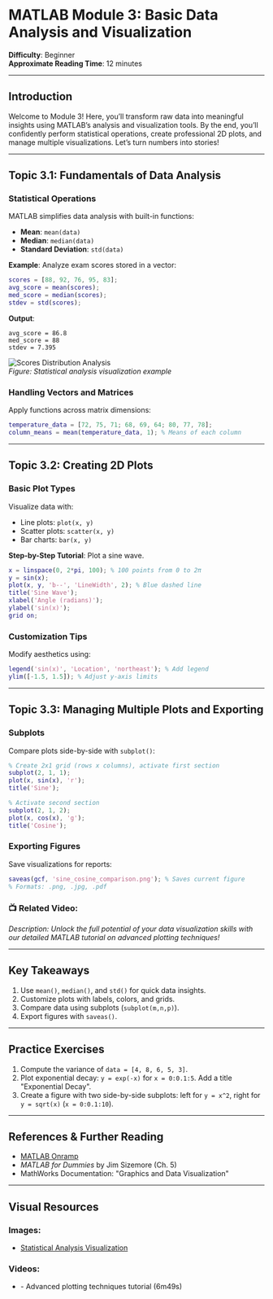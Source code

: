 # MATLAB Module 3: Basic Data Analysis and Visualization  
**Difficulty**: Beginner  
**Approximate Reading Time**: 12 minutes  

---

## Introduction  
Welcome to Module 3! Here, you’ll transform raw data into meaningful insights using MATLAB’s analysis and visualization tools. By the end, you’ll confidently perform statistical operations, create professional 2D plots, and manage multiple visualizations. Let’s turn numbers into stories!  

---

## Topic 3.1: Fundamentals of Data Analysis  
### Statistical Operations  
MATLAB simplifies data analysis with built-in functions:  
- **Mean**: `mean(data)`  
- **Median**: `median(data)`  
- **Standard Deviation**: `std(data)`  

**Example**: Analyze exam scores stored in a vector:  
```matlab
scores = [88, 92, 76, 95, 83];
avg_score = mean(scores);
med_score = median(scores);
stdev = std(scores);
```  
**Output**:  
```
avg_score = 86.8  
med_score = 88  
stdev = 7.395  
```  
![Scores Distribution Analysis](https://www.mathworks.com/help/matlab/visualize/surface_ex2.png)  
*Figure: Statistical analysis visualization example*

### Handling Vectors and Matrices  
Apply functions across matrix dimensions:  
```matlab
temperature_data = [72, 75, 71; 68, 69, 64; 80, 77, 78];
column_means = mean(temperature_data, 1); % Means of each column
```  

---

## Topic 3.2: Creating 2D Plots  
### Basic Plot Types  
Visualize data with:  
- Line plots: `plot(x, y)`  
- Scatter plots: `scatter(x, y)`  
- Bar charts: `bar(x, y)`  

**Step-by-Step Tutorial**: Plot a sine wave.  
```matlab
x = linspace(0, 2*pi, 100); % 100 points from 0 to 2π
y = sin(x);
plot(x, y, 'b--', 'LineWidth', 2); % Blue dashed line
title('Sine Wave');
xlabel('Angle (radians)');
ylabel('sin(x)');
grid on;
```  
### Customization Tips  
Modify aesthetics using:  
```matlab
legend('sin(x)', 'Location', 'northeast'); % Add legend
ylim([-1.5, 1.5]); % Adjust y-axis limits
```

---

## Topic 3.3: Managing Multiple Plots and Exporting  
### Subplots  
Compare plots side-by-side with `subplot()`:  
```matlab
% Create 2x1 grid (rows x columns), activate first section
subplot(2, 1, 1); 
plot(x, sin(x), 'r');
title('Sine');

% Activate second section
subplot(2, 1, 2); 
plot(x, cos(x), 'g');
title('Cosine');
```  
### Exporting Figures  
Save visualizations for reports:  
```matlab
saveas(gcf, 'sine_cosine_comparison.png'); % Saves current figure
% Formats: .png, .jpg, .pdf
```  
### 📺 Related Video: <div class="youtube-embed" data-title="Master Advanced Plotting in MATLAB" data-video-id="yPHVbxUrjJE"></div>  
*Description: Unlock the full potential of your data visualization skills with our detailed MATLAB tutorial on advanced plotting techniques!*

---

## Key Takeaways  
1. Use `mean()`, `median()`, and `std()` for quick data insights.  
2. Customize plots with labels, colors, and grids.  
3. Compare data using subplots (`subplot(m,n,p)`).  
4. Export figures with `saveas()`.  

---

## Practice Exercises  
1. Compute the variance of `data = [4, 8, 6, 5, 3]`.  
2. Plot exponential decay: `y = exp(-x)` for `x = 0:0.1:5`. Add a title "Exponential Decay".  
3. Create a figure with two side-by-side subplots: left for `y = x^2`, right for `y = sqrt(x)` (`x = 0:0.1:10`).  

---

## References & Further Reading  
- [MATLAB Onramp](https://matlabacademy.mathworks.com/)  
- *MATLAB for Dummies* by Jim Sizemore (Ch. 5)  
- MathWorks Documentation: "Graphics and Data Visualization"  

---

## Visual Resources  
### Images:  
- [Statistical Analysis Visualization](https://www.mathworks.com/help/matlab/visualize/surface_ex2.png)  
### Videos:  
- <div class="youtube-embed" data-title="Master Advanced Plotting in MATLAB" data-video-id="yPHVbxUrjJE"></div> - Advanced plotting techniques tutorial (6m49s)
